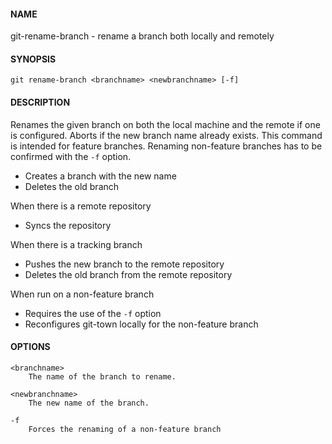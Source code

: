 #### NAME

git-rename-branch - rename a branch both locally and remotely


#### SYNOPSIS

```
git rename-branch <branchname> <newbranchname> [-f]
```


#### DESCRIPTION

Renames the given branch on both the local machine and the remote if one is configured.
Aborts if the new branch name already exists.
This command is intended for feature branches. Renaming non-feature branches has to be confirmed with the `-f` option.

* Creates a branch with the new name
* Deletes the old branch

When there is a remote repository
* Syncs the repository

When there is a tracking branch
* Pushes the new branch to the remote repository
* Deletes the old branch from the remote repository

When run on a non-feature branch
* Requires the use of the `-f` option
* Reconfigures git-town locally for the non-feature branch


#### OPTIONS

```
<branchname>
    The name of the branch to rename.

<newbranchname>
    The new name of the branch.

-f
    Forces the renaming of a non-feature branch 
```
